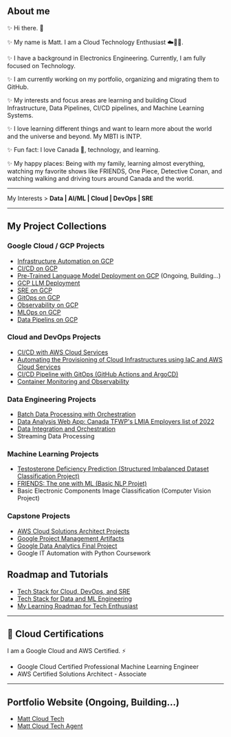 ## About me 
✨ Hi there. 👋

✨ My name is Matt. I am a Cloud Technology Enthusiast ☁️🧑‍💻.

✨ I have a background in Electronics Engineering. Currently, I am fully focused on Technology. 

✨ I am currently working on my portfolio, organizing and migrating them to GitHub.

✨ My interests and focus areas are learning and building Cloud Infrastructure, Data Pipelines, CI/CD pipelines, and Machine Learning Systems.

✨ I love learning different things and want to learn more about the world and the universe and beyond. My MBTI is INTP.

✨ Fun fact: I love Canada 🍁, technology, and learning.

✨ My happy places: Being with my family, learning almost everything, watching my favorite shows like FRIENDS, One Piece, Detective Conan, and watching walking and driving tours around Canada and the world.  

---

My Interests > **Data | AI/ML | Cloud | DevOps | SRE**

---

## My Project Collections

### Google Cloud / GCP Projects 
* [Infrastructure Automation on GCP](https://github.com/Mregojos/Infrastructure-Automation-GCP)
* [CI/CD on GCP](https://github.com/Mregojos/CI-CD-GCP)
* [Pre-Trained Language Model Deployment on GCP](https://github.com/Mregojos/model-deployment)
   (Ongoing, Building...)
* [GCP LLM Deployment](https://github.com/mregojos/GCP-LLM-Deployment)
* [SRE on GCP](https://github.com/Mregojos/SRE-on-GCP)
* [GitOps on GCP](https://github.com/Mregojos/GitOps-on-GCP)
* [Observability on GCP](https://github.com/Mregojos/Observabity-on-GCP)
* [MLOps on GCP](https://github.com/Mregojos/MLOps-GCP)
* [Data Pipelins on GCP](https://github.com/Mregojos/Data-Pipeline-GCP)

### Cloud and DevOps Projects
* [CI/CD with AWS Cloud Services](https://github.com/Mregojos/CI-CD-with-Cloud-Services)
* [Automating the Provisioning of Cloud Infrastructures using IaC and AWS Cloud Services](https://github.com/Mregojos/Cloud-Infrastructures)
* [CI/CD Pipeline with GitOps (GitHub Actions and ArgoCD)](https://github.com/Mregojos/CI-CD-with-GitOps)
* [Container Monitoring and Observability](https://github.com/Mregojos/Monitoring-and-Observability)

### Data Engineering Projects
* [Batch Data Processing with Orchestration](https://github.com/Mregojos/Batch-Data-Processing)
* [Data Analysis Web App: Canada TFWP's LMIA Employers list of 2022](https://github.com/Mregojos/Data-Analysis-App)
* [Data Integration and Orchestration](https://github.com/Mregojos/Data-Integration)
* Streaming Data Processing

### Machine Learning Projects
* [Testosterone Deficiency Prediction (Structured Imbalanced Dataset Classification Project)](https://github.com/Mregojos/TDC-Project)
* [FRIENDS: The one with ML (Basic NLP Projet)](https://github.com/Mregojos/FTOWML-Project)
* Basic Electronic Components Image Classification (Computer Vision Project)

### Capstone Projects
* [AWS Cloud Solutions Architect Projects](https://github.com/Mregojos/AWS-Cloud-Solutions-Architect)
* [Google Project Management Artifacts](https://github.com/Mregojos/Project-Management-Artifacts)
* [Google Data Analytics Final Project](https://github.com/Mregojos/Data-Analytics-Final-Project)
* Google IT Automation with Python Coursework

## Roadmap and Tutorials
* [Tech Stack for Cloud, DevOps, and SRE](https://github.com/Mregojos/tech-stack)
* [Tech Stack for Data and ML Engineering](https://github.com/Mregojos/tech-stack-data-ml)
* [My Learning Roadmap for Tech Enthusiast](https://github.com/mregojos/roadmap-data-ml-ai-cloud-devops-sre)


---
## 💬 Cloud Certifications
I am a Google Cloud and AWS Certified. ⚡
* Google Cloud Certified Professional Machine Learning Engineer
* AWS Certified Solutions Architect - Associate

---
## Portfolio Website (Ongoing, Building...)
* [Matt Cloud Tech](https://mattcloudtech.com)
* [Matt Cloud Tech Agent](https://mattcloudtech.com/Agent)



<!--
**Mregojos/MRegojos** is a ✨ _special_ ✨ repository because its `README.md` (this file) appears on your GitHub profile.

Here are some ideas to get you started:

- 🔭 I’m currently working on ...
- 🌱 I’m currently learning ...
- 👯 I’m looking to collaborate on ...
- 🤔 I’m looking for help with ...
- 💬 Ask me about ...
- 📫 How to reach me: ...
- 😄 Pronouns: ...
- ⚡ Fun fact: ...

-->
